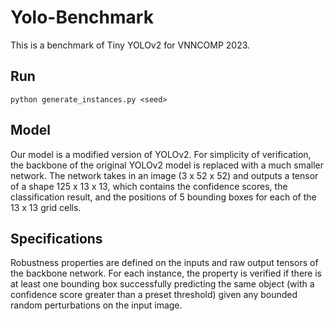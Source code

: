 # Yolo-Benchmark
This is a benchmark of Tiny YOLOv2 for VNNCOMP 2023.

## Run
`python generate_instances.py <seed>`

## Model
Our model is a modified version of YOLOv2. For simplicity of verification, the backbone of the original YOLOv2 model is replaced with a much smaller network. The network takes in an image (3 x 52 x 52) and outputs a tensor of a shape 125 x 13 x 13, which contains the confidence scores, the classification result, and the positions of 5 bounding boxes for each of the 13 x 13 grid cells.

## Specifications
Robustness properties are defined on the inputs and raw output tensors of the backbone network. For each instance, the property is verified if there is at least one bounding box successfully predicting the same object (with a confidence score greater than a preset threshold) given any bounded random perturbations on the input image.
